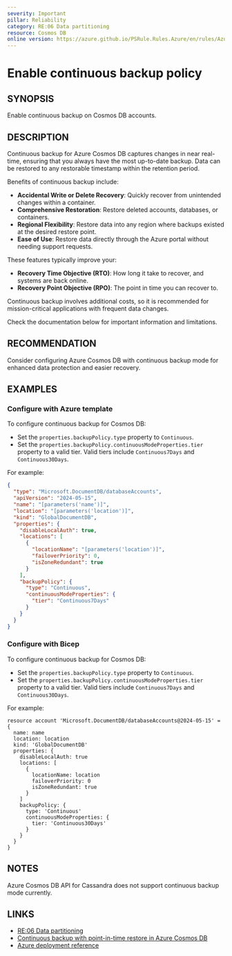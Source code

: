 ```yaml
---
severity: Important
pillar: Reliability
category: RE:06 Data partitioning
resource: Cosmos DB
online version: https://azure.github.io/PSRule.Rules.Azure/en/rules/Azure.Cosmos.ContinuousBackup/
---
```


# Enable continuous backup policy

## SYNOPSIS

Enable continuous backup on Cosmos DB accounts.

## DESCRIPTION

Continuous backup for Azure Cosmos DB captures changes in near real-time, ensuring that you always have the most up-to-date backup.
Data can be restored to any restorable timestamp within the retention period.

Benefits of continuous backup include:

- **Accidental Write or Delete Recovery**: Quickly recover from unintended changes within a container.
- **Comprehensive Restoration**: Restore deleted accounts, databases, or containers.
- **Regional Flexibility**: Restore data into any region where backups existed at the desired restore point.
- **Ease of Use**: Restore data directly through the Azure portal without needing support requests.

These features typically improve your:

- **Recovery Time Objective (RTO)**: How long it take to recover, and systems are back online.
- **Recovery Point Objective (RPO)**: The point in time you can recover to.

Continuous backup involves additional costs, so it is recommended for mission-critical applications with frequent data changes.

Check the documentation below for important information and limitations.

## RECOMMENDATION

Consider configuring Azure Cosmos DB with continuous backup mode for enhanced data protection and easier recovery.

## EXAMPLES

### Configure with Azure template

To configure continuous backup for Cosmos DB:

- Set the `properties.backupPolicy.type` property to `Continuous`.
- Set the `properties.backupPolicy.continuousModeProperties.tier` property to a valid tier.
  Valid tiers include `Continuous7Days` and `Continuous30Days`.

For example:

```json
{
  "type": "Microsoft.DocumentDB/databaseAccounts",
  "apiVersion": "2024-05-15",
  "name": "[parameters('name')]",
  "location": "[parameters('location')]",
  "kind": "GlobalDocumentDB",
  "properties": {
    "disableLocalAuth": true,
    "locations": [
      {
        "locationName": "[parameters('location')]",
        "failoverPriority": 0,
        "isZoneRedundant": true
      }
    ],
    "backupPolicy": {
      "type": "Continuous",
      "continuousModeProperties": {
        "tier": "Continuous7Days"
      }
    }
  }
}
```

### Configure with Bicep

To configure continuous backup for Cosmos DB:

- Set the `properties.backupPolicy.type` property to `Continuous`.
- Set the `properties.backupPolicy.continuousModeProperties.tier` property to a valid tier.
  Valid tiers include `Continuous7Days` and `Continuous30Days`.

For example:

```bicep
resource account 'Microsoft.DocumentDB/databaseAccounts@2024-05-15' = {
  name: name
  location: location
  kind: 'GlobalDocumentDB'
  properties: {
    disableLocalAuth: true
    locations: [
      {
        locationName: location
        failoverPriority: 0
        isZoneRedundant: true
      }
    ]
    backupPolicy: {
      type: 'Continuous'
      continuousModeProperties: {
        tier: 'Continuous30Days'
      }
    }
  }
}
```

## NOTES

Azure Cosmos DB API for Cassandra does not support continuous backup mode currently.

## LINKS

- [RE:06 Data partitioning](https://learn.microsoft.com/azure/well-architected/reliability/partition-data)
- [Continuous backup with point-in-time restore in Azure Cosmos DB](https://learn.microsoft.com/azure/cosmos-db/continuous-backup-restore-introduction)
- [Azure deployment reference](https://learn.microsoft.com/azure/templates/microsoft.documentdb/databaseaccounts)
